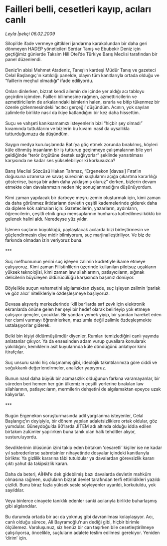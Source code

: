 # Failleri belli, cesetleri kayıp, acıları canlı

*Leyla İpekçi 06.02.2009*

<div class="taraf_structure_2col_1zq">
<div class="margen_n">



 <p>Silopi’de ifade vermeye gittikleri jandarma karakolundan bir daha geri dönmeyen HADEP yöneticileri Serdar Tanış ve Ebubekir Deniz için geçtiğimiz günlerde Taksim Hill Otel’de Türkiye Barış Meclisi tarafından bir panel düzenlendi. <br/><br/>Deniz’in abisi Mehmet Atadeniz, Tanış’ın kardeşi Müdür Tanış ve gazeteci Celal Başlangıç’ın katıldığı panelde, olayın tüm kanıtlarıyla ortada olduğu ve “faillerin meçhul olmadığı” ifade ediliyordu. <br/><br/>Onları dinlerken, bizzat kendi ailemin de içinde yer aldığı acı tabloyu geçirdim içimden. Failleri bilinmesine rağmen, azmettiricilerin ve azmettiricilerin de arkalarındaki isimlerin halen, ısrarla ve bitip tükenmez bir özenle gizlenmesindeki ‘acıtıcı gerçeği’ düşündüm. Acının, yok sayılan zalimlerle birlikte nasıl da ikiye katlandığını bir kez daha hissettim. <br/><br/>Suçu ve vahşeti kanıksamamızı isteyenlerin bizi “hiçbir şey olmadı” kıvamında tuttuklarını ve bizlerin bu kıvamı nasıl da uysallıkla tutturduğumuzu da düşündüm. <br/><br/>Saygın medya kuruluşlarında Batı’ya göç etmek zorunda bırakılmış, köyleri küle dönmüş insanların bir iş tutturup geçinmeye çalışmalarının bile yeri geldiğinde “terör örgütüne destek sağlıyorlar” şeklinde yansıtılması karşısında ne kadar ses yükselebiliyor ki korkusuzca? <br/><br/>Barış Meclisi Sözcüsü Hakan Tahmaz, “Ergenekon [davası] Fırat’ın doğusuna uzanırsa ve savaş sürecinin suçlularını açığa çıkartma kararlılığı gösterirse, barışa bir adım daha yaklaşmış oluruz” derken, bizlerin devam etmekte olan davalarımızın neden hiç sonuçlanmadığını düşünüyordum. <br/><br/>Kimi zaman yapılacak bir darbeye meşru zemin oluşturmak için, kimi zaman da daha görünmez iktidarların devletin çeşitli kademelerinde giderek daha da diplere kök salmaları için: Gazetecilerin, yazarların, aydınların, öğrencilerin, çeşitli etnik grup mensuplarının hunharca katledilmesi köklü bir gelenek halini aldı. Neredeyse yüz yıldır.<br/><br/>İşlenen suçların büyüklüğü, paylaşılacak acılarda bizi birleştirmesin ve güçlendirmesin diye midir bilmiyorum, suç marjinalleştiriliyor. Ve biz de farkında olmadan izin veriyoruz buna. <br/><br/>*** <br/><br/>Suç mefhumunun yerini suç işleyen zalimin kudretiyle ikame etmeye çalışıyoruz. Kimi zaman Filistinlilerin üzerinde kullanılan pilotsuz uçakların yüksek teknolojisi, kimi zaman law silahlarının, patlayıcıların, sığınak delicilerin büyüleyen öldürücülüğü karşısında başımız dönüyor. <br/><br/>Böylelikle suçun vahametini algılamaktan ziyade, suç işleyen zalimin ‘parlak ve göz alıcı’ nitelikleriyle özdeşleşmeye başlıyoruz. <br/><br/>Devasa alışveriş merkezlerinde ‘kill bar’larda sırf zevk için elektronik ekranlarda önüne gelen her şeyi bir hedef olarak belirleyip yok etmeye çalışıyor gençler, çocuklar. Bir yandan yemek yiyip, bir yandan hareket eden her cismi vurmayı öğrenirlerken, mazlumla değil zalimle özdeşleşmekte ustalaşıyorlar giderek. <br/><br/>Belki bin kişiyi öldürmüşümdür diyenler, Rumları temizlediğini canlı yayında anlatanlar çıkıyor. Ya da ensesinden adam vurup çuvallara konularak yakıldığını, kemiklerin asit kuyularında küle döndüğünü anlatıyor kimi itirafçılar. <br/><br/>Suç unsuru sanki hiç oluşmamış gibi, ideolojik takıntılarımıza göre ciddi ve soğukkanlı değerlendirmeler, analizler yapıyoruz. <br/><br/>Bunun nasıl daha büyük bir acımasızlık olduğunun farkına varamayanlar, bir süreden beri hemen her gün ülkemizin çeşitli yerlerine bırakılan law silahlarının, patlayıcıların, mermilerin dehşetini de algılamaktan epeyce uzak kalıyorlar. <br/><br/>*** <br/><br/>Bugün Ergenekon soruşturmasında adil yargılanma isteyenler, Celal Başlangıç’ın deyişiyle, bir dönem yapılan adaletsizliklere ortak oldular, göz yumdular. Güneydoğu’da 90’larda JİTEM adı altında olduğu iddia edilen birtakım zulümler yapılırken buna tanık olan halk tehditler alıyor, susturuluyordu. <br/><br/>Sevdiklerinin ölüsünün izini takip eden birtakım ‘cesaretli’ kişiler ise ne kadar yıl sabrederlerse sabretsinler nihayetinde dosyalar içindeki kanıtlarıyla birlikte: Ya gizlilik kararına tâbi tutuldular ya davalardan görevsizlik kararı çıktı yahut da takipsizlik kararı. <br/><br/>Daha da beteri, AİHM’e dek gidebilmiş bazı davalarda devletin mahkûm olmasına rağmen, suçluların bizzat devlet tarafından terfi ettirildikleri yazıldı çizildi. Bunu biraz fazla yüksek sesle söyleyenler uyarıldı, korkutuldu, yok sayıldılar. <br/><br/>Veya binlerce cinayete tanıklık edenler sanki acılarıyla birlikte buharlaşmış gibi algılandılar. <br/><br/>Bu durumda ortada bir acı da yokmuş gibi davranılması kolaylaşıyor. Acı, canlı olduğu sürece, Ali Bayramoğlu’nun dediği gibi, hiçbir birimle ölçülemez. Varoluşunuz, siz henüz bir can taşırken bile cesetleştirilmeye çalışılıyorsa, öncelikle, suçluların adalete teslim edilmesi gerekiyor. Yeniden ‘dirim’ için. </p>

<br/>


<div id="taraf_not">
</div>

</div>


</div>

